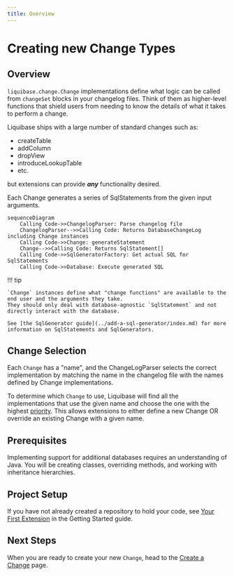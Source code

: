 ```yaml
---
title: Overview
---
```


# Creating new Change Types

## Overview

`liquibase.change.Change` implementations define what logic can be called from `changeSet` blocks in your changelog files. 
Think of them as higher-level functions that shield users from needing to know the details of what it takes to perform a change.  

Liquibase ships with a large number of standard changes such as:

- createTable
- addColumn
- dropView
- introduceLookupTable
- etc.

but extensions can provide **_any_** functionality desired.  

Each Change generates a series of SqlStatements from the given input arguments. 

```mermaid
sequenceDiagram
    Calling Code->>ChangelogParser: Parse changelog file
    ChangelogParser-->>Calling Code: Returns DatabaseChangeLog including Change instances
    Calling Code->>Change: generateStatement
    Change-->>Calling Code: Returns SqlStatement[]
    Calling Code->>SqlGeneratorFactory: Get actual SQL for SqlStatements
    Calling Code->>Database: Execute generated SQL
```

!!! tip

    `Change` instances define what "change functions" are available to the end user and the arguments they take. 
    They should only deal with database-agnostic `SqlStatement` and not directly interact with the database.     

    See [the SqlGenerator guide](../add-a-sql-generator/index.md) for more information on SqlStatements and SqlGenerators.

## Change Selection

Each `Change` has a "name", and the ChangeLogParser selects the correct implementation by matching the name in the changelog file with the names defined by Change implementations.

To determine which `Change` to use, Liquibase will find all the implementations that use the given name and choose the one with the highest [priority](../../extension-references/priority.md).
This allows extensions to either define a new Change OR override an existing Change with a given name.

## Prerequisites

Implementing support for additional databases requires an understanding of Java. You will be creating classes, overriding methods, and working with inheritance hierarchies.

## Project Setup

If you have not already created a repository to hold your code, see [Your First Extension](../../your-first-extension.md) in the Getting Started guide.

## Next Steps

When you are ready to create your new `Change`, head to the [Create a Change](create.md) page.